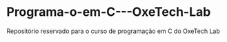 # Programa-o-em-C---OxeTech-Lab
Repositório reservado para o curso de programação em C do OxeTech Lab
